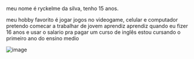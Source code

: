 meu nome é ryckelme da silva, tenho 15 anos.

meu hobby favorito é jogar jogos no videogame, celular e computador
pretendo comecar a trabalhar de jovem aprendiz aprendiz quando eu fizer 16 anos
e usar o salario pra pagar um curso de inglês
estou cursando o primeiro ano do ensino medio

![image](https://github.com/user-attachments/assets/6cabdbe7-97ed-4a33-942e-5940b4894cf4)
